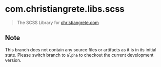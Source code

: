 # com.christiangrete.libs.scss

> The SCSS Library for [christiangrete.com](https://christiangrete.com)

## Note

This branch does not contain any source files or artifacts as it is in its initial state. Please switch branch to `alpha` to checkout the current development version.